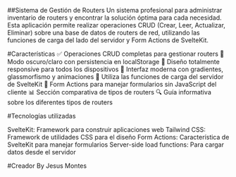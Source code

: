 ##Sistema de Gestión de Routers
Un sistema profesional para administrar inventario de routers y encontrar la solución óptima para cada necesidad. Esta aplicación permite realizar operaciones CRUD (Crear, Leer, Actualizar, Eliminar) sobre una base de datos de routers de red, utilizando las funciones de carga del lado del servidor y Form Actions de SvelteKit.

#Características
✅ Operaciones CRUD completas para gestionar routers
🌙 Modo oscuro/claro con persistencia en localStorage
📱 Diseño totalmente responsive para todos los dispositivos
🎨 Interfaz moderna con gradientes, glassmorfismo y animaciones
🔄 Utiliza las funciones de carga del servidor de SvelteKit
📝 Form Actions para manejar formularios sin JavaScript del cliente
📊 Sección comparativa de tipos de routers
🔍 Guía informativa sobre los diferentes tipos de routers

#Tecnologías utilizadas

SvelteKit: Framework para construir aplicaciones web
Tailwind CSS: Framework de utilidades CSS para el diseño
Form Actions: Característica de SvelteKit para manejar formularios
Server-side load functions: Para cargar datos desde el servidor

#Creador
By Jesus Montes
